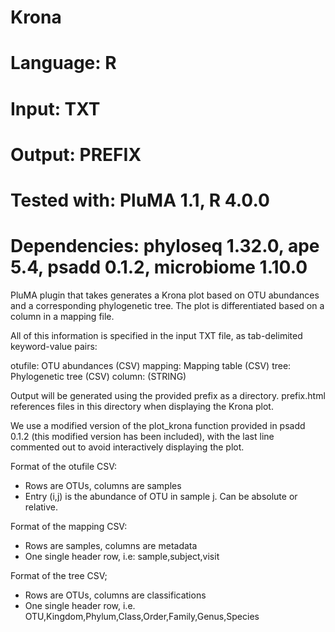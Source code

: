 # Krona
# Language: R
# Input: TXT
# Output: PREFIX
# Tested with: PluMA 1.1, R 4.0.0
# Dependencies: phyloseq 1.32.0, ape 5.4, psadd 0.1.2, microbiome 1.10.0

PluMA plugin that takes generates a Krona plot based on OTU abundances and a corresponding phylogenetic tree.  The plot is differentiated based on a column in a mapping file.

All of this information is specified in the input TXT file, as tab-delimited keyword-value pairs:

otufile: OTU abundances (CSV)
mapping: Mapping table (CSV)
tree: Phylogenetic tree (CSV)
column: (STRING)

Output will be generated using the provided prefix as a directory.  prefix.html references files in this directory when displaying the Krona plot.

We use a modified version of the plot_krona function provided in psadd 0.1.2 (this modified version has been included), with the last line commented out to avoid interactively displaying the plot.


Format of the otufile CSV:
- Rows are OTUs, columns are samples
- Entry (i,j) is the abundance of OTU in sample j.  Can be absolute or relative.

Format of the mapping CSV:
- Rows are samples, columns are metadata
- One single header row, i.e: sample,subject,visit

Format of the tree CSV;
- Rows are OTUs, columns are classifications
- One single header row, i.e. OTU,Kingdom,Phylum,Class,Order,Family,Genus,Species

